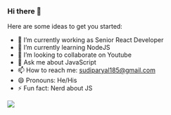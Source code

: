 ### Hi there 👋

Here are some ideas to get you started:

- 🔭 I’m currently working as Senior React Developer
- 🌱 I’m currently learning NodeJS
- 👯 I’m looking to collaborate on Youtube
- 💬 Ask me about JavaScript
- 📫 How to reach me: sudiparyal185@gmail.com
- 😄 Pronouns: He/His
- ⚡ Fun fact: Nerd about JS
<img src='https://github-readme-stats.vercel.app/api?username=sudiparyal185&&show_icons=true&title_color=ffffff&icon_color=bb2acf&text_color=daf7dc&bg_color=151515'/>

